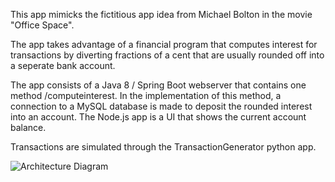 This app mimicks the fictitious app idea from Michael Bolton in the movie "Office Space".

The app takes advantage of a financial program that computes interest for transactions by diverting fractions of a cent that are usually rounded off into a seperate bank account.

The app consists of a Java 8 / Spring Boot webserver that contains one method /computeinterest. In the implementation of this method, a connection to a MySQL database is made to deposit the rounded interest into an account. The Node.js app is a UI that shows the current account balance.

Transactions are simulated through the TransactionGenerator python app.

![Architecture Diagram](architecture.png)
